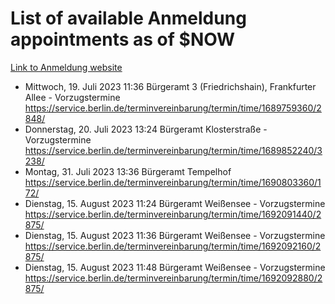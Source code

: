 # List of available Anmeldung appointments as of $NOW
[Link to Anmeldung website](https://service.berlin.de/terminvereinbarung/termin/tag.php?termin=1&anliegen[]=120686&dienstleisterlist=122210,122217,327316,122219,327312,122227,327314,122231,327346,122243,327348,122254,122252,329742,122260,329745,122262,329748,122271,327278,122273,327274,122277,327276,330436,122280,327294,122282,327290,122284,327292,122291,327270,122285,327266,122286,327264,122296,327268,150230,329760,122297,327286,122294,327284,122312,329763,122314,329775,122304,327330,122311,327334,122309,327332,317869,122281,327352,122279,329772,122283,122276,327324,122274,327326,122267,329766,122246,327318,122251,327320,122257,327322,122208,327298,122226,327300&herkunft=http%3A%2F%2Fservice.berlin.de%2Fdienstleistung%2F120686%2F)
- Mittwoch, 19. Juli 2023 11:36 Bürgeramt 3 (Friedrichshain), Frankfurter Allee - Vorzugstermine https://service.berlin.de/terminvereinbarung/termin/time/1689759360/2848/
- Donnerstag, 20. Juli 2023 13:24 Bürgeramt Klosterstraße - Vorzugstermine https://service.berlin.de/terminvereinbarung/termin/time/1689852240/3238/
- Montag, 31. Juli 2023 13:36 Bürgeramt Tempelhof https://service.berlin.de/terminvereinbarung/termin/time/1690803360/172/
- Dienstag, 15. August 2023 11:24 Bürgeramt Weißensee - Vorzugstermine https://service.berlin.de/terminvereinbarung/termin/time/1692091440/2875/
- Dienstag, 15. August 2023 11:36 Bürgeramt Weißensee - Vorzugstermine https://service.berlin.de/terminvereinbarung/termin/time/1692092160/2875/
- Dienstag, 15. August 2023 11:48 Bürgeramt Weißensee - Vorzugstermine https://service.berlin.de/terminvereinbarung/termin/time/1692092880/2875/
